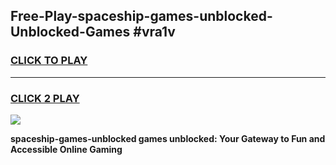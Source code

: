
## Free-Play-spaceship-games-unblocked-Unblocked-Games #vra1v
<h3>
<a href="https://news.freeplayer.one?title=spaceship-games-unblocked&ref=8M">CLICK TO PLAY</a></h3>
<hr>

<h3>
<a href="https://news.freeplayer.one?title=spaceship-games-unblocked&ref=8M">CLICK 2 PLAY</a>
  
</h3>

<a href="https://news.freeplayer.one?title=spaceship-games-unblocked&ref=8M"><img src="https://clearcache.store/games.png"></a>


**spaceship-games-unblocked games unblocked: Your Gateway to Fun and Accessible Online Gaming**
